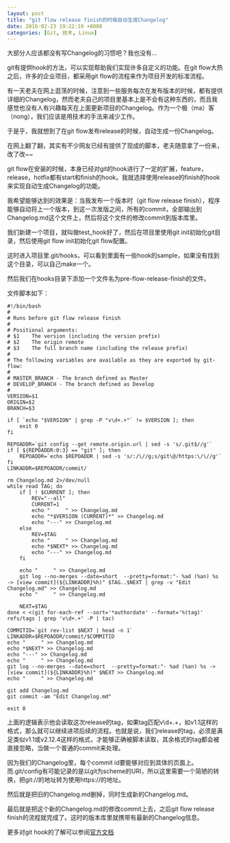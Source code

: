 ```yaml
---
layout: post
title: "git flow release finish的时候自动生成Changelog"
date: 2016-02-23 19:22:19 +8000
categories: [Git, 技术, Linux]
---
```

<!-- datetime: 2016-02-23 19:22:19 -->

大部分人应该都没有写Changelog的习惯吧？我也没有...

<!-- more -->

git有提供hook的方法，可以实现帮助我们实现许多自定义的功能。在git flow大热之后，许多的企业项目，都采用git flow的流程来作为项目开发的标准流程。

有一天老夫在网上逛荡的时候，注意到一些服务每次在发布版本的时候，都有提供详细的Changelog，然而老夫自己的项目里基本上是不会有这种东西的，而且我感觉也没有人有兴趣每天在上面更新项目的Changelog。作为一个极（ma）客（nong），我们应该是用技术的手法来减少工作。

于是乎，我就想到了在git flow发布release的时候，自动生成一份Changelog。

在网上翻了翻，其实有不少网友已经有提供了现成的脚本，老夫随意拿了一份来，改了改~~

git flow在安装的时候，本身已经对git的hook进行了一定的扩展，feature，release，hotfix都有start和finish的hook。我就选择使用release的finish的hook来实现自动生成Changelog的功能。

我希望能够达到的效果是：当我发布一个版本时（git flow release finish），程序能够自动将上一个版本，到这一次发版之间，所有的commit，全部输出到Changelog.md这个文件上，然后将这个文件的修改commit到版本库里。

我们新建一个项目，就叫做test_hook好了，然后在项目里使用git init初始化git目录，然后使用git flow init初始化git flow配置。

这时进入项目里.git/hooks，可以看到里面有一些hook的sample，如果没有找到这个目录，可以自己make一个。

然后我们在hooks目录下添加一个文件名为pre-flow-release-finish的文件。

文件脚本如下：

```
#!/bin/bash
#
# Runs before git flow release finish
#
# Positional arguments:
# $1    The version (including the version prefix)
# $2    The origin remote
# $3    The full branch name (including the release prefix)
#
# The following variables are available as they are exported by git-flow:
#
# MASTER_BRANCH - The branch defined as Master
# DEVELOP_BRANCH - The branch defined as Develop
#
VERSION=$1
ORIGIN=$2
BRANCH=$3

if [ `echo "$VERSION" | grep -P "v\d+.+"` != $VERSION ]; then
    exit 0
fi

REPOADDR=`git config --get remote.origin.url | sed -s 's/.git$//g'`
if [ ${REPOADDR:0:3} == "git" ]; then
    REPOADDR=`echo $REPOADDR | sed -s 's/:/\//g;s/git\@/https:\/\//g'`
fi
LINKADDR=$REPOADDR/commit/

rm Changelog.md 2>/dev/null
while read TAG; do
    if [ ! $CURRENT ]; then
        REV="--all"
        CURRENT=1
        echo "     " >> Changelog.md
        echo "*$VERSION (CURRENT)*" >> Changelog.md
        echo "---" >> Changelog.md
    else
        REV=$TAG
        echo "     " >> Changelog.md
        echo *$NEXT* >> Changelog.md
        echo "---" >> Changelog.md
    fi

    echo "     " >> Changelog.md
    git log --no-merges --date=short  --pretty=format:"- %ad (%an) %s -> [view commit](${LINKADDR}%h)" $TAG..$NEXT | grep -v "Edit Changelog.md" >> Changelog.md
    echo "     " >> Changelog.md

    NEXT=$TAG
done < <(git for-each-ref --sort='*authordate' --format='%(tag)' refs/tags | grep 'v\d+.+' -P | tac)

COMMITID=`git rev-list $NEXT | head -n 1`
LINKADDR=$REPOADDR/commit/$COMMITID
echo "     " >> Changelog.md
echo *$NEXT* >> Changelog.md
echo "---" >> Changelog.md
echo "     " >> Changelog.md
git log --no-merges --date=short  --pretty=format:"- %ad (%an) %s -> [view commit](${LINKADDR}%h)" $NEXT >> Changelog.md
echo "     " >> Changelog.md

git add Changelog.md
git commit -am "Edit Changelog.md"

exit 0
```

上面的逻辑表示他会读取这次release的tag，如果tag匹配v\d+.+，如v1.1这样的格式，那么就可以继续进项后续的流程。也就是说，我们release的tag，必须是满足类似v1.1或v2.12.4这样的格式，才能够正确被脚本读取，其余格式的tag都会被直接忽略，当做一个普通的commit来处理。

因为我们的Changelog里，每个commit id要能够对应到具体的页面上。而.git/config有可能记录的是以git为scheme的URI，所以这里需要一个简陋的转换，把git://的地址转为使用https://的地址。

然后就是把旧的Changelog.md删掉，同时生成新的Changelog.md。

最后就是把这个新的Changelog.md的修改commit上去，之后git flow release finish的流程就完成了。这时的版本库里就携带有最新的Changelog信息。

更多对git hook的了解可以参阅[官方文档](https://git-scm.com/book/zh/v1/%E8%87%AA%E5%AE%9A%E4%B9%89-Git-Git%E6%8C%82%E9%92%A9)
